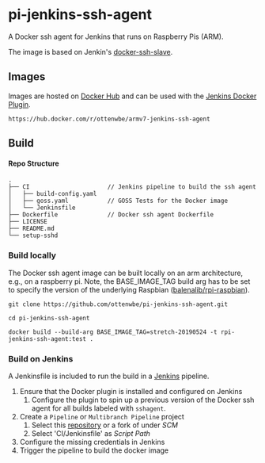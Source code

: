 # pi-jenkins-ssh-agent
A Docker ssh agent for Jenkins that runs on Raspberry Pis (ARM).

The image is based on Jenkin's [docker-ssh-slave](https://github.com/jenkinsci/docker-ssh-slave).

## Images

Images are hosted on [Docker Hub](https://hub.docker.com/) and can be used with the [Jenkins Docker Plugin](https://wiki.jenkins.io/display/JENKINS/Docker+Plugin).

```
https://hub.docker.com/r/ottenwbe/armv7-jenkins-ssh-agent
```

## Build

#### Repo Structure

```
.
├── CI                      // Jenkins pipeline to build the ssh agent
│   ├── build-config.yaml    
│   ├── goss.yaml           // GOSS Tests for the Docker image
│   └── Jenkinsfile         
├── Dockerfile              // Docker ssh agent Dockerfile
├── LICENSE
├── README.md
└── setup-sshd
```

### Build locally

The Docker ssh agent image can be built locally on an arm architecture, e.g., on a raspberry pi.
Note, the BASE_IMAGE_TAG build arg has to be set to specify the version of the underlying Raspbian ([balenalib/rpi-raspbian](https://hub.docker.com/r/balenalib/rpi-raspbian)).

```
git clone https://github.com/ottenwbe/pi-jenkins-ssh-agent.git

cd pi-jenkins-ssh-agent

docker build --build-arg BASE_IMAGE_TAG=stretch-20190524 -t rpi-jenkins-ssh-agent:test .
```

### Build on Jenkins

A Jenkinsfile is included to run the build in a [Jenkins](https://jenkins.io/) pipeline.

1. Ensure that the Docker plugin is installed and configured on Jenkins
    1. Configure the plugin to spin up a previous version of the Docker ssh agent for all builds labeled with ```sshagent```.
1. Create a ```Pipeline``` or ```Multibranch Pipeline``` project
    1. Select this [repository](https://github.com/ottenwbe/pi-jenkins-ssh-agent) or a fork of under _SCM_
    1. Select 'CI/Jenkinsfile' as _Script Path_
1. Configure the missing credentials in Jenkins
1. Trigger the pipeline to build the docker image